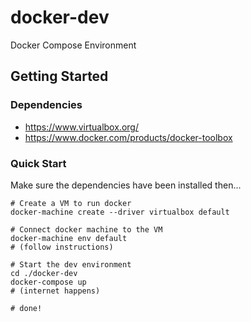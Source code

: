 # docker-dev
Docker Compose Environment

## Getting Started

### Dependencies

- https://www.virtualbox.org/
- https://www.docker.com/products/docker-toolbox

### Quick Start

Make sure the dependencies have been installed then...

```
# Create a VM to run docker
docker-machine create --driver virtualbox default

# Connect docker machine to the VM
docker-machine env default
# (follow instructions)

# Start the dev environment
cd ./docker-dev
docker-compose up
# (internet happens)

# done!
```
